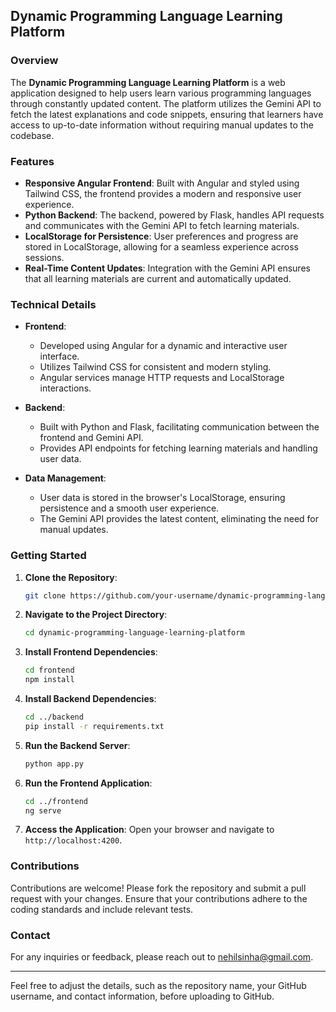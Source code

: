 ## Dynamic Programming Language Learning Platform

### Overview

The **Dynamic Programming Language Learning Platform** is a web application designed to help users learn various programming languages through constantly updated content. The platform utilizes the Gemini API to fetch the latest explanations and code snippets, ensuring that learners have access to up-to-date information without requiring manual updates to the codebase.

### Features

- **Responsive Angular Frontend**: Built with Angular and styled using Tailwind CSS, the frontend provides a modern and responsive user experience.
- **Python Backend**: The backend, powered by Flask, handles API requests and communicates with the Gemini API to fetch learning materials.
- **LocalStorage for Persistence**: User preferences and progress are stored in LocalStorage, allowing for a seamless experience across sessions.
- **Real-Time Content Updates**: Integration with the Gemini API ensures that all learning materials are current and automatically updated.

### Technical Details

- **Frontend**: 
  - Developed using Angular for a dynamic and interactive user interface.
  - Utilizes Tailwind CSS for consistent and modern styling.
  - Angular services manage HTTP requests and LocalStorage interactions.

- **Backend**: 
  - Built with Python and Flask, facilitating communication between the frontend and Gemini API.
  - Provides API endpoints for fetching learning materials and handling user data.

- **Data Management**:
  - User data is stored in the browser's LocalStorage, ensuring persistence and a smooth user experience.
  - The Gemini API provides the latest content, eliminating the need for manual updates.

### Getting Started

1. **Clone the Repository**:
   ```sh
   git clone https://github.com/your-username/dynamic-programming-language-learning-platform.git
   ```

2. **Navigate to the Project Directory**:
   ```sh
   cd dynamic-programming-language-learning-platform
   ```

3. **Install Frontend Dependencies**:
   ```sh
   cd frontend
   npm install
   ```

4. **Install Backend Dependencies**:
   ```sh
   cd ../backend
   pip install -r requirements.txt
   ```

5. **Run the Backend Server**:
   ```sh
   python app.py
   ```

6. **Run the Frontend Application**:
   ```sh
   cd ../frontend
   ng serve
   ```

7. **Access the Application**:
   Open your browser and navigate to `http://localhost:4200`.

### Contributions

Contributions are welcome! Please fork the repository and submit a pull request with your changes. Ensure that your contributions adhere to the coding standards and include relevant tests.

### Contact

For any inquiries or feedback, please reach out to [nehilsinha@gmail.com](mailto:nehilsinha@gmail.com).

---

Feel free to adjust the details, such as the repository name, your GitHub username, and contact information, before uploading to GitHub.
